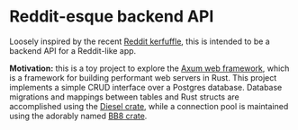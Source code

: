 # Reddit-esque backend API

Loosely inspired by the recent
[Reddit kerfuffle](https://abcnews.go.com/US/wireStory/reddit-blackout-explained-thousands-subreddits-protesting-party-app-100151669),
this is intended to be a backend API
for a Reddit-like app.

**Motivation:** this is a toy project to explore the
[Axum web framework](https://docs.rs/axum/latest/axum/), which is a framework
for building performant web servers in Rust. This project implements a simple
CRUD interface over a Postgres database. Database migrations and mappings between
tables and Rust structs are accomplished using the
[Diesel crate](https://diesel.rs), while a connection pool is maintained using
the adorably named [BB8 crate](https://crates.io/crates/bb8).
